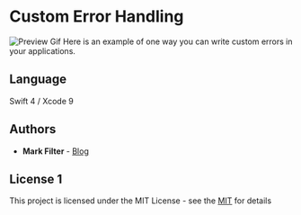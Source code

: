# Custom Error Handling
![Preview Gif](Assets/https://github.com/markfilter/Swift-Custom-Errors/blob/master/Assets/preview.gif?raw=true)
Here is an example of one way you can write custom errors in your applications.

## Language

Swift 4 / Xcode 9


## Authors

* **Mark Filter** - [Blog](https://markzfilter.com)

## License 1

This project is licensed under the MIT License - see the [MIT](https://opensource.org/licenses/MIT) for details
